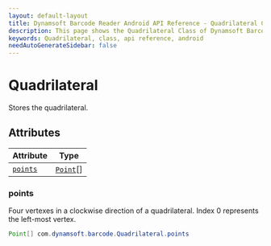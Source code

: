 ```yaml
---
layout: default-layout
title: Dynamsoft Barcode Reader Android API Reference - Quadrilateral Class
description: This page shows the Quadrilateral Class of Dynamsoft Barcode Reader for Android SDK.
keywords: Quadrilateral, class, api reference, android
needAutoGenerateSidebar: false
---
```



# Quadrilateral

Stores the quadrilateral.

## Attributes
  
| Attribute | Type |
|---------- | ---- |
| [`points`](#points) | [`Point`](Point.md)[] |

### points

Four vertexes in a clockwise direction of a quadrilateral. Index 0 represents the left-most vertex.

```java
Point[] com.dynamsoft.barcode.Quadrilateral.points
```
